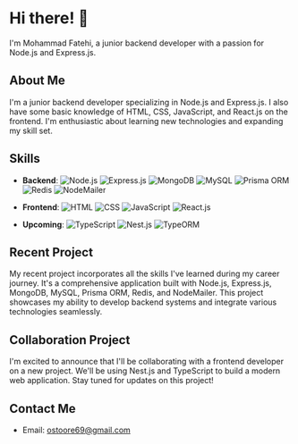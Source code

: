 # Hi there! 👋

I'm Mohammad Fatehi, a junior backend developer with a passion for Node.js and Express.js.

## About Me

I'm a junior backend developer specializing in Node.js and Express.js. I also have some basic knowledge of HTML, CSS, JavaScript, and React.js on the frontend. I'm enthusiastic about learning new technologies and expanding my skill set.

<!--
**mrnobody1384/mrnobody1384** is a ✨ _special_ ✨ repository because its `README.md` (this file) appears on your GitHub profile.

Here are some ideas to get you started:

- 🔭 I’m currently working on My new Project
- 🌱 I’m currently learning TypeScript && NestJs
- 👯 I’m currently to collaborate with Mersad Habibi (https://github.com/MersadHabibi)
-->

## Skills

- **Backend**: 
  ![Node.js](https://img.shields.io/badge/Node.js-339933?logo=node.js&logoColor=white&style=flat)
  ![Express.js](https://img.shields.io/badge/Express.js-000000?logo=express&logoColor=white&style=flat)
  ![MongoDB](https://img.shields.io/badge/MongoDB-47A248?logo=mongodb&logoColor=white&style=flat)
  ![MySQL](https://img.shields.io/badge/MySQL-4479A1?logo=mysql&logoColor=white&style=flat)
  ![Prisma ORM](https://img.shields.io/badge/Prisma-2D3748?logo=prisma&logoColor=white&style=flat)
  ![Redis](https://img.shields.io/badge/Redis-DC382D?logo=redis&logoColor=white&style=flat)
  ![NodeMailer](https://img.shields.io/badge/NodeMailer-339933?logo=node.js&logoColor=white&style=flat)

- **Frontend**: 
  ![HTML](https://img.shields.io/badge/HTML5-E34F26?logo=html5&logoColor=white&style=flat)
  ![CSS](https://img.shields.io/badge/CSS3-1572B6?logo=css3&logoColor=white&style=flat)
  ![JavaScript](https://img.shields.io/badge/JavaScript-F7DF1E?logo=javascript&logoColor=black&style=flat)
  ![React.js](https://img.shields.io/badge/React.js-61DAFB?logo=react&logoColor=black&style=flat)

- **Upcoming**: 
  ![TypeScript](https://img.shields.io/badge/TypeScript-3178C6?logo=typescript&logoColor=white&style=flat)
  ![Nest.js](https://img.shields.io/badge/Nest.js-E0234E?logo=nestjs&logoColor=white&style=flat)
  ![TypeORM](https://img.shields.io/badge/TypeORM-000000?logo=typeorm&logoColor=white&style=flat)

## Recent Project

My recent project incorporates all the skills I've learned during my career journey. It's a comprehensive application built with Node.js, Express.js, MongoDB, MySQL, Prisma ORM, Redis, and NodeMailer. This project showcases my ability to develop backend systems and integrate various technologies seamlessly.

## Collaboration Project

I'm excited to announce that I'll be collaborating with a frontend developer on a new project. We'll be using Nest.js and TypeScript to build a modern web application. Stay tuned for updates on this project!

## Contact Me

- Email: ostoore69@gmail.com

